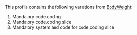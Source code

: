This profile contains the following variations from [BodyWeight](http://hl7.org/fhir/STU3/bodyweight.html):

1. Mandatory code.coding
1. Mandatory code.coding slice 
1. Mandatory system and code for code.coding slice